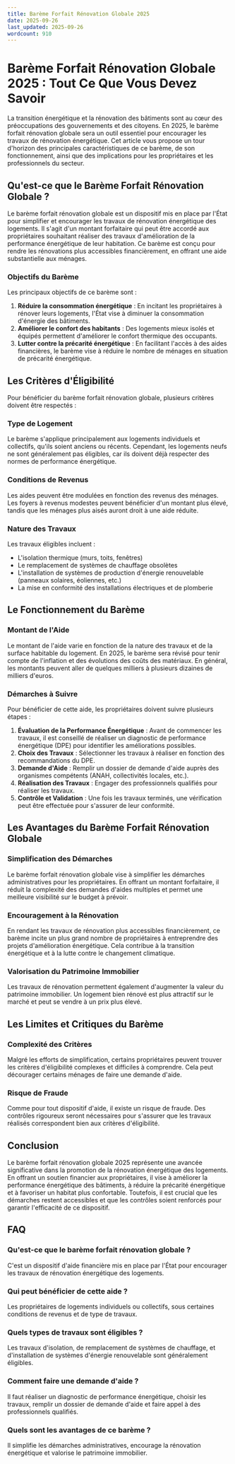 ```yaml
---
title: Barème Forfait Rénovation Globale 2025
date: 2025-09-26
last_updated: 2025-09-26
wordcount: 910
---
```


# Barème Forfait Rénovation Globale 2025 : Tout Ce Que Vous Devez Savoir

La transition énergétique et la rénovation des bâtiments sont au cœur des préoccupations des gouvernements et des citoyens. En 2025, le barème forfait rénovation globale sera un outil essentiel pour encourager les travaux de rénovation énergétique. Cet article vous propose un tour d'horizon des principales caractéristiques de ce barème, de son fonctionnement, ainsi que des implications pour les propriétaires et les professionnels du secteur.

## Qu'est-ce que le Barème Forfait Rénovation Globale ?

Le barème forfait rénovation globale est un dispositif mis en place par l'État pour simplifier et encourager les travaux de rénovation énergétique des logements. Il s'agit d'un montant forfaitaire qui peut être accordé aux propriétaires souhaitant réaliser des travaux d'amélioration de la performance énergétique de leur habitation. Ce barème est conçu pour rendre les rénovations plus accessibles financièrement, en offrant une aide substantielle aux ménages.

### Objectifs du Barème

Les principaux objectifs de ce barème sont :

1. **Réduire la consommation énergétique** : En incitant les propriétaires à rénover leurs logements, l'État vise à diminuer la consommation d'énergie des bâtiments.
2. **Améliorer le confort des habitants** : Des logements mieux isolés et équipés permettent d'améliorer le confort thermique des occupants.
3. **Lutter contre la précarité énergétique** : En facilitant l'accès à des aides financières, le barème vise à réduire le nombre de ménages en situation de précarité énergétique.

## Les Critères d'Éligibilité

Pour bénéficier du barème forfait rénovation globale, plusieurs critères doivent être respectés :

### Type de Logement

Le barème s'applique principalement aux logements individuels et collectifs, qu'ils soient anciens ou récents. Cependant, les logements neufs ne sont généralement pas éligibles, car ils doivent déjà respecter des normes de performance énergétique.

### Conditions de Revenus

Les aides peuvent être modulées en fonction des revenus des ménages. Les foyers à revenus modestes peuvent bénéficier d'un montant plus élevé, tandis que les ménages plus aisés auront droit à une aide réduite.

### Nature des Travaux

Les travaux éligibles incluent :

- L'isolation thermique (murs, toits, fenêtres)
- Le remplacement de systèmes de chauffage obsolètes
- L'installation de systèmes de production d'énergie renouvelable (panneaux solaires, éoliennes, etc.)
- La mise en conformité des installations électriques et de plomberie

## Le Fonctionnement du Barème

### Montant de l'Aide

Le montant de l'aide varie en fonction de la nature des travaux et de la surface habitable du logement. En 2025, le barème sera révisé pour tenir compte de l'inflation et des évolutions des coûts des matériaux. En général, les montants peuvent aller de quelques milliers à plusieurs dizaines de milliers d'euros.

### Démarches à Suivre

Pour bénéficier de cette aide, les propriétaires doivent suivre plusieurs étapes :

1. **Évaluation de la Performance Énergétique** : Avant de commencer les travaux, il est conseillé de réaliser un diagnostic de performance énergétique (DPE) pour identifier les améliorations possibles.
2. **Choix des Travaux** : Sélectionner les travaux à réaliser en fonction des recommandations du DPE.
3. **Demande d'Aide** : Remplir un dossier de demande d'aide auprès des organismes compétents (ANAH, collectivités locales, etc.).
4. **Réalisation des Travaux** : Engager des professionnels qualifiés pour réaliser les travaux.
5. **Contrôle et Validation** : Une fois les travaux terminés, une vérification peut être effectuée pour s'assurer de leur conformité.

## Les Avantages du Barème Forfait Rénovation Globale

### Simplification des Démarches

Le barème forfait rénovation globale vise à simplifier les démarches administratives pour les propriétaires. En offrant un montant forfaitaire, il réduit la complexité des demandes d'aides multiples et permet une meilleure visibilité sur le budget à prévoir.

### Encouragement à la Rénovation

En rendant les travaux de rénovation plus accessibles financièrement, ce barème incite un plus grand nombre de propriétaires à entreprendre des projets d'amélioration énergétique. Cela contribue à la transition énergétique et à la lutte contre le changement climatique.

### Valorisation du Patrimoine Immobilier

Les travaux de rénovation permettent également d'augmenter la valeur du patrimoine immobilier. Un logement bien rénové est plus attractif sur le marché et peut se vendre à un prix plus élevé.

## Les Limites et Critiques du Barème

### Complexité des Critères

Malgré les efforts de simplification, certains propriétaires peuvent trouver les critères d'éligibilité complexes et difficiles à comprendre. Cela peut décourager certains ménages de faire une demande d'aide.

### Risque de Fraude

Comme pour tout dispositif d'aide, il existe un risque de fraude. Des contrôles rigoureux seront nécessaires pour s'assurer que les travaux réalisés correspondent bien aux critères d'éligibilité.

## Conclusion

Le barème forfait rénovation globale 2025 représente une avancée significative dans la promotion de la rénovation énergétique des logements. En offrant un soutien financier aux propriétaires, il vise à améliorer la performance énergétique des bâtiments, à réduire la précarité énergétique et à favoriser un habitat plus confortable. Toutefois, il est crucial que les démarches restent accessibles et que les contrôles soient renforcés pour garantir l'efficacité de ce dispositif.

## FAQ

### Qu'est-ce que le barème forfait rénovation globale ?

C'est un dispositif d'aide financière mis en place par l'État pour encourager les travaux de rénovation énergétique des logements.

### Qui peut bénéficier de cette aide ?

Les propriétaires de logements individuels ou collectifs, sous certaines conditions de revenus et de type de travaux.

### Quels types de travaux sont éligibles ?

Les travaux d'isolation, de remplacement de systèmes de chauffage, et d'installation de systèmes d'énergie renouvelable sont généralement éligibles.

### Comment faire une demande d'aide ?

Il faut réaliser un diagnostic de performance énergétique, choisir les travaux, remplir un dossier de demande d'aide et faire appel à des professionnels qualifiés.

### Quels sont les avantages de ce barème ?

Il simplifie les démarches administratives, encourage la rénovation énergétique et valorise le patrimoine immobilier.
